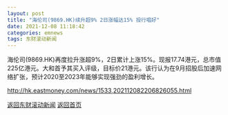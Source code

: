 ```yaml
---
layout: post
title: "海伦司(9869.HK)续升超9% 2日涨幅达15% 投行唱好"
date: 2021-12-08 11:18:42
categories: emnews
tags: 东财滚动新闻
---
```


海伦司(9869.HK)再度拉升涨超9%，2日累计上涨15%。现报17.74港元，总市值225亿港元。大和首予其买入评级，目标价21港元。该行认为在9月招股后加速网络扩张，预计2020至2023年能够实现强劲的盈利增长。

<http://hk.eastmoney.com/news/1533,202112082206826055.html>

[返回东财滚动新闻](//finews.withounder.com/emnews/)
[返回首页](//finews.withounder.com/)